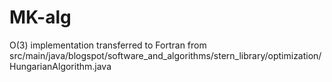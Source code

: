 MK-alg
======

O(3) implementation transferred to Fortran from src/main/java/blogspot/software_and_algorithms/stern_library/optimization/HungarianAlgorithm.java
